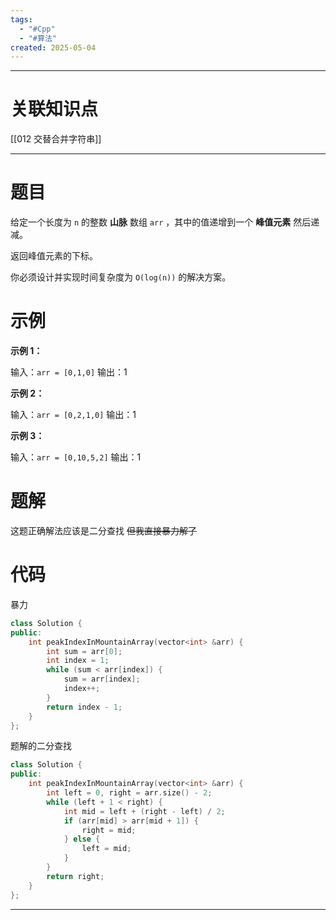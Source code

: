 ```yaml
---
tags:
  - "#Cpp"
  - "#算法"
created: 2025-05-04
---
```


---
# 关联知识点

[[012 交替合并字符串]]

---
# 题目

给定一个长度为 `n` 的整数 **山脉** 数组 `arr` ，其中的值递增到一个 **峰值元素** 然后递减。

返回峰值元素的下标。

你必须设计并实现时间复杂度为 `O(log(n))` 的解决方案。

# 示例

**示例 1：**

输入：`arr = [0,1,0]`
输出：1

**示例 2：**

输入：`arr = [0,2,1,0]`
输出：1

**示例 3：**

输入：`arr = [0,10,5,2]`
输出：1

# 题解

这题正确解法应该是二分查找
~~但我直接暴力解了~~

# 代码

暴力

```C++
class Solution {  
public:  
    int peakIndexInMountainArray(vector<int> &arr) {  
        int sum = arr[0];  
        int index = 1;  
        while (sum < arr[index]) {  
            sum = arr[index];  
            index++;  
        }  
        return index - 1;  
    }  
};
```

题解的二分查找

```C++
class Solution {  
public:  
    int peakIndexInMountainArray(vector<int> &arr) {  
        int left = 0, right = arr.size() - 2;  
        while (left + 1 < right) {  
            int mid = left + (right - left) / 2;  
            if (arr[mid] > arr[mid + 1]) {  
                right = mid;  
            } else {  
                left = mid;  
            }  
        }  
        return right;  
    }  
};
```


---
